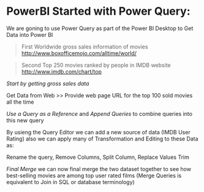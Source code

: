 # PowerBI Started with Power Query:

We are goning to use Power Query as part of the Power BI 
Desktop to Get Data into Power BI 

> First Worldwide gross sales information of movies http://www.boxofficemojo.com/alltime/world/

> Second Top 250 movies ranked by people in IMDB website http://www.imdb.com/chart/top 

*Start by getting gross sales data*

Get Data from Web >> Provide web page URL for the top 100 sold movies all the time

*Use a Query as a Reference* and *Append Queries* to combine queries into this new query 


By usieng the Query Editor we can add a new source of data (IMDB User Rating) also we can apply many of Transformation and Editing to these Data as: 

 Rename the query, Remove Columns, Split Column, Replace Values Trim


*Final Merge*
 we can now final merge the two dataset together to see how best-selling
movies are among top user rated films (Merge Queries is equivalent to Join in SQL or database terminology) 




